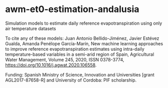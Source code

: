 # awm-et0-estimation-andalusia

Simulation models to estimate daily reference evapotranspiration using only air temperature datasets

To cite any of these models: Juan Antonio Bellido-Jiménez, Javier Estévez Gualda, Amanda Penélope García-Marín, New machine learning approaches to improve reference evapotranspiration estimates using intra-daily temperature-based variables in a semi-arid region of Spain, Agricultural Water Management, Volume 245, 2020, ISSN 0378-3774, https://doi.org/10.1016/j.agwat.2020.106558.

Funding: Spanish Ministry of Science, Innovation and Universities [grant AGL2017-87658-R] and University of Cordoba: PIF scholarship.
